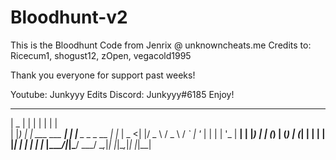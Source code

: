 # Bloodhunt-v2
This is the Bloodhunt Code from Jenrix @ unknowncheats.me 
Credits to: Ricecum1, shogust12, zOpen, vegacold1995

Thank you everyone for support past weeks! 

Youtube: Junkyyy Edits
Discord: Junkyyy#6185
Enjoy!


  ____  _                 _ _                 _   
 |  _ \| |               | | |               | |  
 | |_) | | ___   ___   __| | |__  _   _ _ __ | |_ 
 |  _ <| |/ _ \ / _ \ / _` | '_ \| | | | '_ \| __|
 | |_) | | (_) | (_) | (_| | | | | |_| | | | | |_ 
 |____/|_|\___/ \___/ \__,_|_| |_|\__,_|_| |_|\__|
                                                  
                                                  
